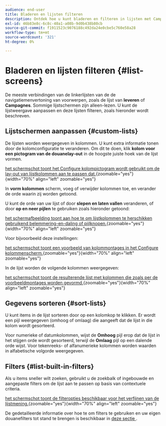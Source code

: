 ```yaml
---
audience: end-user
title: Bladeren en lijsten filteren
description: Ontdek hoe u kunt bladeren en filteren in lijsten met Campagne Web v8
exl-id: 46b83e8c-6c8c-40a1-a08b-9d0b438b80cb
source-git-commit: f1911523c9076188c492da24e0cbe5c760e58a28
workflow-type: tm+mt
source-wordcount: '321'
ht-degree: 0%

---
```


# Bladeren en lijsten filteren {#list-screens}

De meeste verbindingen van de linkerlijsten van de de navigatiemenvertoning van voorwerpen, zoals de lijst van **leveren** of **Campagnes**. Sommige lijstschermen zijn alleen-lezen. U kunt de lijstweergave aanpassen en deze lijsten filteren, zoals hieronder wordt beschreven.

## Lijstschermen aanpassen {#custom-lists}

De lijsten worden weergegeven in kolommen. U kunt extra informatie tonen door de kolomconfiguratie te veranderen. Om dit te doen, klik **kolom voor een pictogram van de douanelay-out** in de hoogste juiste hoek van de lijst vormen.

[ het schermschot toont het Configure kolompictogram wordt gebruikt om de lay-out van lijstkolommen aan te passen dat.](assets/config-columns.png){zoomable="yes"}{width="70%" align="left" zoomable="yes"}

In **vorm kolommen** scherm, voeg of verwijder kolommen toe, en verander de orde waarin zij worden getoond.

U kunt de orde van uw lijst of door **slepen en laten vallen** veranderen, of door **op en neer pijlen** te gebruiken zoals hieronder getoond:

[ het schermafbeelding toont aan hoe te om lijstkolommen te herschikken gebruikend belemmering-en-daling of pijlknopen.](assets/list-reorder.png){zoomable="yes"}{width="70%" align="left" zoomable="yes"}

Voor bijvoorbeeld deze instellingen:

[ het schermschot toont een voorbeeld van kolommontages in het Configure kolommenscherm.](assets/columns.png){zoomable="yes"}{width="70%" align="left" zoomable="yes"}

In de lijst worden de volgende kolommen weergegeven:

[ het schermschot toont de resulterende lijst met kolommen die zoals per de voorbeeldmontages worden gevormd.](assets/column-sample.png){zoomable="yes"}{width="70%" align="left" zoomable="yes"}

## Gegevens sorteren {#sort-lists}

U kunt items in de lijst sorteren door op een kolomkop te klikken. Er wordt een pijl weergegeven (omhoog of omlaag) die aangeeft dat de lijst in die kolom wordt gesorteerd.

Voor numerieke of datumkolommen, wijst de **Omhoog** pijl erop dat de lijst in het stijgen orde wordt gesorteerd, terwijl de **Omlaag** pijl op een dalende orde wijst. Voor tekenreeks- of alfanumerieke kolommen worden waarden in alfabetische volgorde weergegeven.

## Filters {#list-built-in-filters}

Als u items sneller wilt zoeken, gebruikt u de zoekbalk of ingebouwde en aangepaste filters om de lijst aan te passen op basis van contextuele criteria.

[ het schermschot toont de filteropties beschikbaar voor het verfijnen van de lijstmening.](assets/filter.png){zoomable="yes"}{width="70%" align="left" zoomable="yes"}

De gedetailleerde informatie over hoe te om filters te gebruiken en uw eigen douanefilters tot stand te brengen is beschikbaar in [ deze sectie ](../query/filter.md).

<!--
## Use advanced attributes {#adv-attributes}

>[!CONTEXTUALHELP]
>id="acw_attributepicker_advancedfields"
>title="Display advanced attributes"
>abstract="Only the most common attributes are displayed by default in the attribute list. Activate the **Display advanced attributes** toggle to see all available attributes for the current list in the left palette of the rule builder, such as nodes, groupings, 1-1 links, 1-N links."

>[!CONTEXTUALHELP]
>id="acw_rulebuilder_advancedfields"
>title="Rule builder advanced fields"
>abstract="Only the most common attributes are displayed by default in the attribute list. Activate the **Display advanced attributes** toggle to see all available attributes for the current list in the left palette of the rule builder, such as nodes, groupings, 1-1 links, 1-N links."

>[!CONTEXTUALHELP]
>id="acw_rulebuilder_properties_advanced"
>title="Rule builder advanced attributes"
>abstract="Only the most common attributes are displayed by default in the attribute list. Activate the **Display advanced attributes** toggle to see all available attributes for the current list in the left palette of the rule builder, such as nodes, groupings, 1-1 links, 1-N links."

Only the most common attributes are displayed by default in the attribute list and filter configuration screens. Attributes set as `advanced` attributes in the data schema are hidden from the configuration screens.

Activate the **Display advanced attributes** toggle to see all available attributes for the current list in the left palette of the rule builder, such as nodes, groupings, 1-1 links, 1-N links. The attribute list updates instantly.

[The screenshot shows the Display advanced attributes toggle used to reveal hidden attributes in the rule builder palette.](assets/adv-toggle.png){zoomable="yes"}{width="70%" align="left" zoomable="yes"}
-->